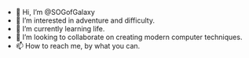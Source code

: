 - 👋 Hi, I’m @SOGofGalaxy
- 👀 I’m interested in adventure and difficulty.
- 🌱 I’m currently learning life.
- 💞️ I’m looking to collaborate on creating modern computer techniques.
- 📫 How to reach me, by what you can.

<!---
SOGofGalaxy/SOGofGalaxy is a ✨ special ✨ repository because its `README.md` (this file) appears on your GitHub profile.
You can click the Preview link to take a look at your changes.
--->
